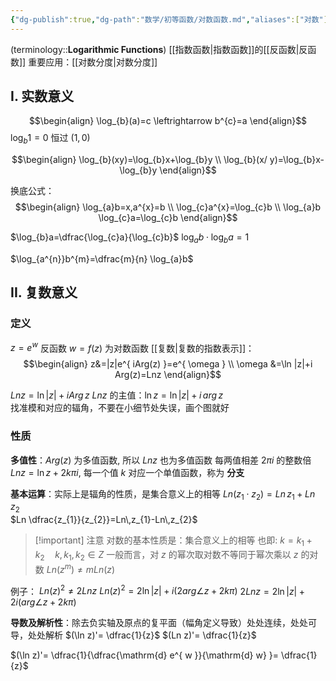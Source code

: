```yaml
---
{"dg-publish":true,"dg-path":"数学/初等函数/对数函数.md","aliases":["对数"],"permalink":"/数学/初等函数/对数函数/","dgPassFrontmatter":true,"noteIcon":"","created":"2024-10-10T19:07:34.676+08:00","updated":"2025-04-09T10:58:56.731+08:00"}
---
```


(terminology::**Logarithmic Functions**)
[[指数函数\|指数函数]]的[[反函数\|反函数]]
重要应用：[[对数分度\|对数分度]]
## I. 实数意义

$$\begin{align}
\log_{b}(a)=c \leftrightarrow b^{c}=a
\end{align}$$
$\log_{b}1=0$  恒过 $(1,0)$

$$\begin{align}
\log_{b}(xy)=\log_{b}x+\log_{b}y \\
\log_{b}(x/ y)=\log_{b}x-\log_{b}y 
\end{align}$$

换底公式：
$$\begin{align}
\log_{a}b=x,a^{x}=b \\
\log_{c}a^{x}=\log_{c}b \\
\log_{a}b \log_{c}a=\log_{c}b
\end{align}$$


$\log_{b}a=\dfrac{\log_{c}a}{\log_{c}b}$
$\log_{a}b\cdot \log_{b}a=1$

$\log_{a^{n}}b^{m}=\dfrac{m}{n} \log_{a}b$



## II. 复数意义
### 定义
$z=e^{ w }$ 反函数 $w=f(z)$ 为对数函数
[[复数\|复数的指数表示]]：
$$\begin{align}
z&=|z|e^{ iArg(z) }=e^{ \omega  } \\
\omega &=\ln |z|+i Arg(z)=Lnz
\end{align}$$

$Ln z=\ln |z|+iArg\,z$
$Lnz$ 的主值：$\ln z=\ln |z|+i\,arg\,z$    
找准模和对应的辐角，不要在小细节处失误，画个图就好

### 性质
**多值性**：$Arg(z)$ 为多值函数, 所以 $Lnz$ 也为多值函数
每两值相差 $2\pi i$ 的整数倍
$Lnz=\ln z+2k\pi i$, 每一个值 $k$ 对应一个单值函数，称为 **分支**

**基本运算**：实际上是辐角的性质，是集合意义上的相等
$Ln(z_{1}\cdot z_{2})=Ln\,z_{1}+Ln\,z_{2}$      
$Ln \dfrac{z_{1}}{z_{2}}=Ln\,z_{1}-Ln\,z_{2}$


>[!important] 注意
>对数的基本性质是：集合意义上的相等
>也即: $k=k_{1}+k_{2}\quad k,k_{1},k_{2}\in Z$
>一般而言，对 $z$ 的幂次取对数不等同于幂次乘以 $z$ 的对数
> $Ln(z^{m})\neq mLn(z)$

例子：
 $Ln(z)^{2}\neq 2Lnz$
$Ln(z)^{2}=2\ln \left\lvert  z \right\rvert+i( 2arg \angle z+2k\pi)$
$2Ln z=2\ln \left\lvert  z \right\rvert+2i( arg \angle z+2k\pi)$

**导数及解析性**：除去负实轴及原点的复平面（幅角定义导致）处处连续，处处可导，处处解析 
$(\ln z)'= \dfrac{1}{z}$
$(Ln z)'= \dfrac{1}{z}$

$(\ln z)'= \dfrac{1}{\dfrac{\mathrm{d} e^{ w }}{\mathrm{d} w} }= \dfrac{1}{z}$




